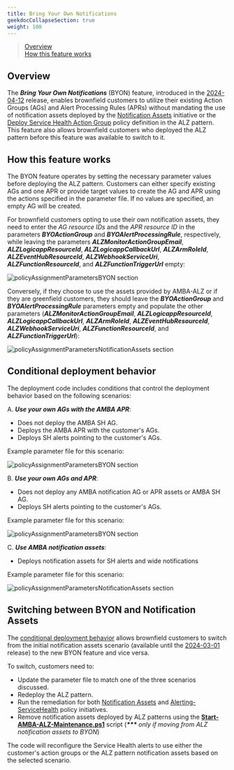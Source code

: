 ```yaml
---
title: Bring Your Own Notifications
geekdocCollapseSection: true
weight: 100
---
```

> [Overview](../Bring-your-own-Notifications#overview) </br>
> [How this feature works](../Bring-your-own-Notifications#how-this-feature-works) </br>


## Overview

The ***Bring Your Own Notifications*** (BYON) feature, introduced in the [2024-04-12](../../Overview/Whats-New#2024-04-12) release, enables brownfield customers to utilize their existing Action Groups (AGs) and Alert Processing Rules (APRs) without mandating the use of notification assets deployed by the [Notification Assets](https://raw.githubusercontent.com/Azure/azure-monitor-baseline-alerts/main/patterns/alz/policySetDefinitions/Deploy-Notification-Assets.json) initiative or the [Deploy Service Health Action Group](https://raw.githubusercontent.com/Azure/azure-monitor-baseline-alerts/main/services/Resources/subscriptions/Deploy-ServiceHealth-ActionGroups.json) policy definition in the ALZ pattern. This feature also allows brownfield customers who deployed the ALZ pattern before this feature was available to switch to it.

## How this feature works

The BYON feature operates by setting the necessary parameter values before deploying the ALZ pattern. Customers can either specify existing AGs and one APR or provide target values to create the AG and APR using the actions specified in the parameter file. If no values are specified, an empty AG will be created.

For brownfield customers opting to use their own notification assets, they need to enter the *AG resource IDs* and the *APR resource ID* in the parameters ***BYOActionGroup*** and ***BYOAlertProcessingRule***, respectively, while leaving the parameters ***ALZMonitorActionGroupEmail***, ***ALZLogicappResourceId***, ***ALZLogicappCallbackUrl***, ***ALZArmRoleId***, ***ALZEventHubResourceId***, ***ALZWebhookServiceUri***, ***ALZFunctionResourceId***, and ***ALZFunctionTriggerUrl*** empty:

![policyAssignmentParametersBYON section](../../media/BYON_Params_3.png)

Conversely, if they choose to use the assets provided by AMBA-ALZ or if they are greenfield customers, they should leave the ***BYOActionGroup*** and ***BYOAlertProcessingRule*** parameters empty and populate the other parameters (***ALZMonitorActionGroupEmail***, ***ALZLogicappResourceId***, ***ALZLogicappCallbackUrl***, ***ALZArmRoleId***, ***ALZEventHubResourceId***, ***ALZWebhookServiceUri***, ***ALZFunctionResourceId***, and ***ALZFunctionTriggerUrl***):

![policyAssignmentParametersNotificationAssets section](../../media/NotificationAssets_Params_2.png)

## Conditional deployment behavior

The deployment code includes conditions that control the deployment behavior based on the following scenarios:

A. ***Use your own AGs with the AMBA APR***:

- Does not deploy the AMBA SH AG.
- Deploys the AMBA APR with the customer's AGs.
- Deploys SH alerts pointing to the customer's AGs.

Example parameter file for this scenario:

![policyAssignmentParametersBYON section](../../media/BYON_Params_2.png)

B. ***Use your own AGs and APR***:

- Does not deploy any AMBA notification AG or APR assets or AMBA SH AG.
- Deploys SH alerts pointing to the customer's AGs.

Example parameter file for this scenario:

![policyAssignmentParametersBYON section](../../media/BYON_Params_3.png)

C. ***Use AMBA notification assets***:

- Deploys notification assets for SH alerts and wide notifications

Example parameter file for this scenario:

![policyAssignmentParametersNotificationAssets section](../../media/NotificationAssets_Params_2.png)

## Switching between BYON and Notification Assets

The [conditional deployment behavior](../Bring-your-own-Notifications#conditional-deployment-behavior) allows brownfield customers to switch from the initial notification assets scenario (available until the [2024-03-01](../../Overview/Whats-New#2024-03-01) release) to the new BYON feature and vice versa.

To switch, customers need to:

- Update the parameter file to match one of the three scenarios discussed.
- Redeploy the ALZ pattern.
- Run the remediation for both [Notification Assets](https://raw.githubusercontent.com/Azure/azure-monitor-baseline-alerts/main/patterns/alz/policySetDefinitions/Deploy-Notification-Assets.json) and [Alerting-ServiceHealth](https://raw.githubusercontent.com/Azure/azure-monitor-baseline-alerts/main/patterns/alz/policySetDefinitions/Deploy-ServiceHealth-Alerts.json) policy initiatives.
- Remove notification assets deployed by ALZ patterns using the [**Start-AMBA-ALZ-Maintenance.ps1**](https://raw.githubusercontent.com/Azure/azure-monitor-baseline-alerts/main/patterns/alz/scripts/Start-AMBA-ALZ-Maintenance.ps1) script (_<b>***</b> only if moving from ALZ notification assets to BYON_)

The code will reconfigure the Service Health alerts to use either the customer's action groups or the ALZ pattern notification assets based on the selected scenario.
